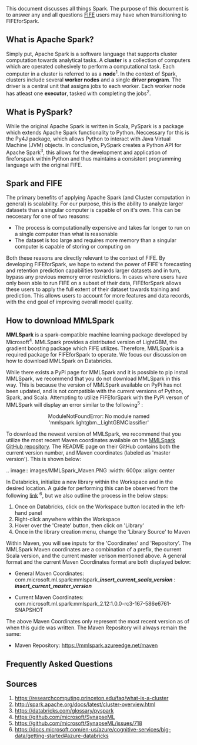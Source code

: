 
This document discusses all things Spark. The purpose of this document is to answer any and all questions [FIFE](https://github.com/IDA-HumanCapital/fife) users may have when transitioning to FIFEforSpark.


## What is Apache Spark?
Simply put, Apache Spark is a software language that supports cluster computation towards analytical tasks. A **cluster** is a collection of computers which are operated cohesively to perform a computational task. Each computer in a cluster is referred to as a **node**<sup>1</sup>. In the context of Spark, clusters include several **worker nodes** and a single **driver program**. The driver is a central unit that assigns jobs to each worker. Each worker node has atleast one **executor**, tasked with completing the jobs<sup>2</sup>. 


## What is PySpark?
While the original Apache Spark is written in Scala, PySpark is a package which extends Apache Spark functionality to Python. Neccessary for this is the Py4J package, which allows Python to interact with Java Virtual Machine (JVM) objects. In conclusion, PySpark creates a Python API for Apache Spark<sup>3</sup>, this allows for the development and application of fireforspark within Python and thus maintains a consistent programming language with the original FIFE.

## Spark and FIFE
The primary benefits of applying Apache Spark (and Cluster computation in general) is scalability. For our purpose, this is the ability to analyze larger datasets than a singular computer is capable of on it's own. This can be neccesary for one of two reasons:   
* The process is computationally expensive and takes far longer to run on a single computer than what is reasonable
* The dataset is too large and requires more memory than a singular computer is capable of storing or computing on 

Both these reasons are directly relevant to the context of FIFE. By developing FIFEforSpark, we hope to extend the power of FIFE's forecasting and retention prediction capabilities towards larger datasets and in turn, bypass any previous memory error restrictions. In cases where users have only been able to run FIFE on a subset of their data, FIFEforSpark allows these users to apply the full extent of their dataset towards training and prediction. This allows users to account for more features and data records, with the end goal of improving overall model quality.

## How to download MMLSpark
**MMLSpark** is a spark-compatible machine learning package developed by Microsoft<sup>4</sup>.
MMLSpark provides a distributed version of LightGBM, the gradient boosting package which FIFE utilizes. Therefore, MMLSpark is a required package for FIFEforSpark to operate. We focus our discussion on how to download MMLSpark on Databricks.

While there exists a PyPi page for MMLSpark and it is possible to pip install MMLSpark, we recommend that you do not download MMLSpark in this way. This is because the version of MMLSpark available on PyPi has not been updated, and is not compatible with the current versions of Python, Spark, and Scala. Attempting to utilize FIFEforSpark with the PyPi verson of MMLSpark will display an error similar to the following<sup>5</sup> :

<center> ModuleNotFoundError: No module named 'mmlspark.lightgbm._LightGBMClassifier' </center>  


To download the newest version of MMLSpark, we recommend that you utilize the most recent Maven coordinates available on the [MMLSpark GitHub repository](https://github.com/microsoft/SynapseML). The README page on their GitHub contains both the current version number, and Maven coordinates (labeled as 'master version'). This is shown below:   

.. image:: images/MMLSpark_Maven.PNG
    :width: 600px
    :align: center  

 In Databricks, initialize a new library within the Workspace and in the desired location. A guide for performing this can be observed from the following [link](https://docs.microsoft.com/en-us/azure/cognitive-services/big-data/getting-started#azure-databricks) <sup>6</sup>, but we also outline the process in the below steps:

1. Once on Databricks, click on the Workspace button located in the left-hand panel
2. Right-click anywhere within the Workspace
3. Hover over the 'Create' button, then click on 'Library'
4. Once in the library creation menu, change the 'Library Source' to Maven

Within Maven, you will see inputs for the 'Coordinates' and 'Repository'. The MMLSpark Maven coordinates are a combination of a prefix, the current Scala version, and the current master verison mentioned above. A general format and the current Maven Coordinates format are both displayed below:
* General Maven Coordinates: com.microsoft.ml.spark:mmlspark_***insert_current_scala_version*** : ***insert_current_master_version***

* Current Maven Coordinates: com.microsoft.ml.spark:mmlspark_2.12:1.0.0-rc3-167-586e6761-SNAPSHOT

The above Maven Coordinates only represent the most recent version as of when this guide was written. The Maven Repository will always remain the same:
* Maven Repository: https://mmlspark.azureedge.net/maven 

## Frequently Asked Questions


## Sources
1. https://researchcomputing.princeton.edu/faq/what-is-a-cluster 
2. http://spark.apache.org/docs/latest/cluster-overview.html
3. https://databricks.com/glossary/pyspark
4. https://github.com/microsoft/SynapseML
5. https://github.com/microsoft/SynapseML/issues/718
6. https://docs.microsoft.com/en-us/azure/cognitive-services/big-data/getting-started#azure-databricks